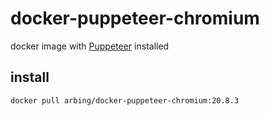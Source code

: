 # docker-puppeteer-chromium

docker image with  [Puppeteer](https://github.com/puppeteer/puppeteer) installed

## install

```
docker pull arbing/docker-puppeteer-chromium:20.8.3
```
